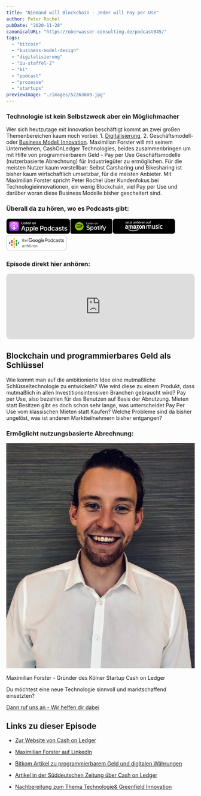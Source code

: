 ```yaml
---
title: "Niemand will Blockchain - Jeder will Pay per Use"
author: Peter Rochel
pubDate: "2020-11-28"
canonicalURL: "https://oberwasser-consulting.de/podcast045/"
tags: 
  - "bitcoin"
  - "business-model-design"
  - "digitalisierung"
  - "iu-staffel-2"
  - "ki"
  - "podcast"
  - "prozesse"
  - "startups"
previewImage: "./images/52263609.jpg"
---
```


### Technologie ist kein Selbstzweck aber ein Möglichmacher

Wer sich heutzutage mit Innovation beschäftigt kommt an zwei großen Themenbereichen kaum noch vorbei: 1. [Digitalisierung](https://oberwasser-consulting.de/tag/digitalisierung/), 2. Geschäftsmodell- oder [Business Modell Innovation](https://oberwasser-consulting.de/category/blog/business-model-innovation/). Maximilian Forster will mit seinem Unternehmen, CashOnLedger Technologies, beides zusammenbringen um mit Hilfe von programmierbarem Geld - Pay per Use Geschäftsmodelle (nutzerbasierte Abrechnung) für Industriegüter zu ermöglichen. Für die meisten Nutzer kaum vorstellbar: Selbst Carsharing und Bikesharing ist bisher kaum wirtschaftlich umsetzbar, für die meisten Anbieter. Mit Maximilian Forster spricht Peter Rochel über Kundenfokus bei Technologieinnovationen, ein wenig Blockchain, viel Pay per Use und darüber woran diese Business Modelle bisher gescheitert sind.

### Überall da zu hören, wo es Podcasts gibt:

[![](./images/listen-on-apple-podcast.png)](https://podcasts.apple.com/de/podcast/niemand-will-blockchain-jeder-will-pay-per-use/id1354901024?i=1000500630295&itsct=podcast_box&itscg=30200&ls=1)[![](./images/listen-on-spotify.png)](https://open.spotify.com/episode/4HoM5Wh5P4oTInefL7PjPC?si=2ts8qer8Tnuc-cW2KzvrRg)[![](./images/ListenOn_AmazonMusic_button_Black_RGB_5X_DE-300x73.png)](https://music.amazon.de/podcasts/4838bd28-7b97-4912-80cb-de39a6c75654/episodes/625eb97c-7853-4dcf-8dfa-d8830b9e9361/innovate-upgrade-niemand-will-blockchain---jeder-will-pay-per-use)[![jobs to be done podcast](./images/DE_Google_Podcasts_Badge_8x-300x76.png)](https://podcasts.google.com/feed/aHR0cHM6Ly96dW04cnkucG9kY2FzdGVyLmRlL29iZXJ3YXNzZXIucnNz/episode/cG9kLTVmYmE5ZmUxOWJmYTEyNjkyODI1MjI?sa=X&ved=0CAUQkfYCahcKEwiooZT4pJGCAxUAAAAAHQAAAAAQAQ) 

### Episode direkt hier anhören:

<iframe src="https://embed.podcasts.apple.com/us/podcast/niemand-will-blockchain-jeder-will-pay-per-use/id1354901024?i=1000500630295&itsct=podcast_box&itscg=30200" height="175px" frameborder="0" sandbox="allow-forms allow-popups allow-same-origin allow-scripts allow-top-navigation-by-user-activation" allow="autoplay *; encrypted-media *;" style="width: 100%; max-width: 660px; overflow: hidden; border-top-left-radius: 10px; border-top-right-radius: 10px; border-bottom-right-radius: 10px; border-bottom-left-radius: 10px; background-color: transparent; background-position: initial initial; background-repeat: initial initial;"></iframe>

## Blockchain und programmierbares Geld als Schlüssel

Wie kommt man auf die ambitionierte Idee eine mutmaßliche Schlüsseltechnologie zu entwickeln? Wie wird diese zu einem Produkt, dass mutmaßlich in allen Investitionsintensiven Branchen gebraucht wird? Pay per Use, also bezahlen für das Benutzen auf Basis der Abnutzung. Mieten statt Besitzen gibt es doch schon sehr lange, was unterscheidet Pay Per Use vom klassischen Mieten statt Kaufen? Welche Probleme sind da bisher ungelöst, was ist anderen Marktteilnehmern bisher entgangen?

### Ermöglicht nutzungsbasierte Abrechnung:

![](./images/IMG_2600.jpg)

Maximilian Forster - Gründer des Kölner Startup Cash on Ledger

Du möchtest eine neue Technologie sinnvoll und marktschaffend einsetzten?

[Dann ruf uns an - Wir helfen dir dabei](tel:+4922116841669)

## Links zu dieser Episode

- [Zur Website von Cash on Ledger](https://cash-on-ledger.com)

- [Maximilian Forster auf LinkedIn](https://www.linkedin.com/in/maximilianforster/)

- [Bitkom Artikel zu programmierbarem Geld und digitalen Währungen](https://www.bitkom.org/sites/default/files/2020-04/200423_infopapier_digitaler-euro-auf-der-blockchain.pdf)

- [Artikel in der Süddeutschen Zeitung über Cash on Ledger](https://www.sueddeutsche.de/wirtschaft/blockchain-technologie-voll-automatisch-1.5046412)

- [Nachbereitung zum Thema Technologie& Greenfield Innovation](https://oberwasser-consulting.de/podcast046/)
